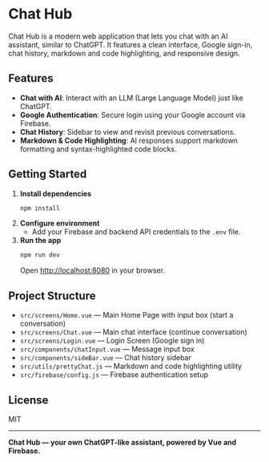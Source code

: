 # Chat Hub

Chat Hub is a modern web application that lets you chat with an AI assistant, similar to ChatGPT. It features a clean interface, Google sign-in, chat history, markdown and code highlighting, and responsive design.

## Features

- **Chat with AI**: Interact with an LLM (Large Language Model) just like ChatGPT.
- **Google Authentication**: Secure login using your Google account via Firebase.
- **Chat History**: Sidebar to view and revisit previous conversations.
- **Markdown & Code Highlighting**: AI responses support markdown formatting and syntax-highlighted code blocks.

## Getting Started

1. **Install dependencies**
   ```sh
   npm install
   ```
2. **Configure environment**
   - Add your Firebase and backend API credentials to the `.env` file.
3. **Run the app**
   ```sh
   npm run dev
   ```
   Open [http://localhost:8080](http://localhost:8080) in your browser.

## Project Structure

- `src/screens/Home.vue` — Main Home Page with input box (start a conversation)
- `src/screens/Chat.vue` — Main chat interface (continue conversation)
- `src/screens/Login.vue` — Login Screen (Google sign in)
- `src/components/chatInput.vue` — Message input box
- `src/components/sideBar.vue` — Chat history sidebar
- `src/utils/prettyChat.js` — Markdown and code highlighting utility
- `src/firebase/config.js` — Firebase authentication setup

## License

MIT

---

**Chat Hub — your own ChatGPT-like assistant, powered by Vue and Firebase.**
